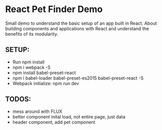 # React Pet Finder Demo
<p> Small demo to understand the basic setup of an app built in React. About building components and applications with React and understand the benefits of its modularity.</p>

## SETUP:
- Run npm install
- npm i webpack -S
- npm install babel-preset-react
- npm i babel-loader babel-preset-es2015 babel-preset-react -S
- Webpack initialize: npm run dev

## TODOS:
- mess around with FLUX
- better component inital load, not entire page, just data
- header component, add pet component
